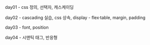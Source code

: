 day01 - css 정의, 선택자, 캐스케이딩

day02 - cascading 실습, css 상속, display - flex·table, margin, padding

day03 - font, position

day04 - 시맨틱 태그, 반응형
